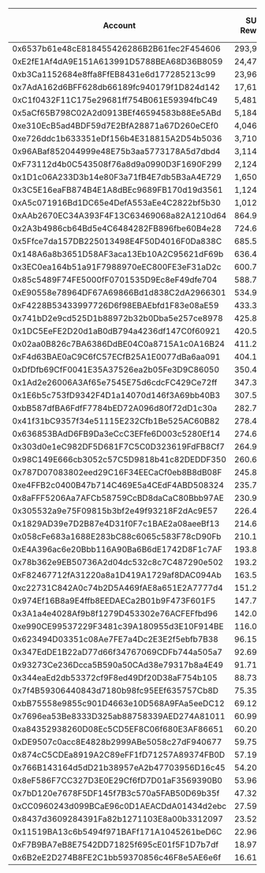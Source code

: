 |Account|SUKU Rewards|USD Rewards @$0.23|Estimated Liquidity|
 |-------------|-------------|-------------|-------------|
|0x6537b61e48cE818455426286B2B61fec2F454606|293,904.28|$67,597.98|$866,885.44|
|0xE2fE1Af4dA9E151A613991D5788BEA68D36B8059|24,478.56|$5,630.07|$72,200.74|
|0xb3Ca1152684e8ffa8FfEB8431e6d177285213c99|23,962.13|$5,511.29|$73,273.82|
|0x7AdA162d6BFF628db66189fc940179f1D824d142|17,618.61|$4,052.28|$57,415.50|
|0xC1f0432F11C175e29681ff754B061E59394fbC49|5,481.60|$1,260.77|$18,355.61|
|0x5aCf65B798C02A2d0913BEf46594583b88Ee5ABd|5,184.63|$1,192.46|$16,041.83|
|0xe310EcB5ad4BDF59d7E2BfA28871a67D260eCEf0|4,046.75|$930.75|$12,421.50|
|0xe726ddc1b633351eDf156b4E318815A2D54b5036|3,710.70|$853.46|$11,430.59|
|0x96ABaf852044999e48E75b3aa5773178A5d7dbd4|3,114.28|$716.28|$9,185.73|
|0xF73112d4b0C543508f76a8d9a0990D3F1690F299|2,124.90|$488.73|$6,776.57|
|0x1D1c06A233D3b14e80F3a71fB4E7db5B3aA4E729|1,650.12|$379.53|$5,685.49|
|0x3C5E16eaFB874B4E1A8dBEc9689FB170d19d3561|1,124.07|$258.54|$3,315.50|
|0xA5c071916Bd1DC65e4DefA553aEe4C2822bf5b30|1,012.83|$232.95|$4,481.10|
|0xAAb2670EC34A393F4F13C63469068a82A1210d64|864.96|$198.94|$2,551.24|
|0x2A3b4986cb64Bd5e4C6484282FB896fbe60B4e28|724.64|$166.67|$2,137.37|
|0x5Ffce7da157DB225013498E4F50D4016F0Da838C|685.58|$157.68|$2,022.17|
|0x148A6a8b3651D58AF3aca13Eb10A2C95621dF69b|636.43|$146.38|$5,631.51|
|0x3EC0ea164b51a91F7988970eEC800FE3eF31aD2c|600.77|$138.18|$1,772.00|
|0x85c5489F74FE5000fF0701535D9Ec8eF49dfe704|588.74|$135.41|$2,053.02|
|0xE90558e78964DF67A69866Bd1d838C2dA2966301|534.91|$123.03|$1,577.75|
|0xF4228B53433997726D6f98EBAEbfd1F83e08aE59|433.38|$99.68|$1,278.27|
|0x741bD2e9cd525D1b88972b32b0Dba5e257ce8978|425.84|$97.94|$1,256.05|
|0x1DC5EeFE2D20d1aB0dB794a4236df147C0f60921|420.51|$96.72|$1,240.31|
|0x02aa0B826c7BA6386DdBE04C0a8715A1c0A16B24|411.22|$94.58|$1,212.91|
|0xF4d63BAE0aC9C6fC57ECfB25A1E0077dBa6aa091|404.13|$92.95|$1,432.64|
|0xDfDfb69CfF0041E35A37526ea2b05Fe3D9C86050|350.43|$80.60|$1,858.99|
|0x1Ad2e26006A3Af65e7545E75d6cdcFC429Ce72ff|347.38|$79.90|$3,073.85|
|0x1E6b5c753fD9342F4D1a14070d146f3A69bb40B3|307.54|$70.74|$1,199.98|
|0xbB587dfBA6FdfF7784bED72A096d80f72dD1c30a|282.73|$65.03|$833.93|
|0x41f31bC9357f34e51115E232Cfb1Be525AC60B82|278.47|$64.05|$821.37|
|0x636853BAdD6FB9Da3eCcC3EFfe6D003c5280Ef14|274.63|$63.16|$983.91|
|0x303d0e1eC982DF5D681F7C5C0D323619FdFB8Cf7|264.98|$60.94|$781.56|
|0x98C149E666cb3052c57C5D9818b41c82DEDDF350|260.67|$59.95|$768.87|
|0x787D07083802eed29C16F34EECaCf0eb8B8dB08F|245.88|$56.55|$794.42|
|0xe4FFB2c0400B47b714C469E5a4CEdF4ABD508324|235.79|$54.23|$695.48|
|0x8aFFF5206Aa7AFCb58759CcBD8daCaC80Bbb97AE|230.99|$53.13|$681.31|
|0x305532a9e75F09815b3bf2e49f93218F2dAc9E57|226.47|$52.09|$667.99|
|0x1829AD39e7D2B87e4D31f0F7c1BAE2a08aeeBf13|214.65|$49.37|$633.12|
|0x058cFe683a1688E283bC88c6065c583F78cD90Fb|210.11|$48.32|$619.72|
|0xE4A396ac6e20Bbb116A90Ba6B6dE1742D8F1c7AF|193.86|$44.59|$702.22|
|0x78b362e9EB50736A2d04dc532c8c7C487290e502|193.27|$44.45|$570.07|
|0xF82467712fA31220a8a1D419A1729af8DAC094Ab|163.50|$37.60|$1,446.73|
|0xc22731C842A0c74b2D5A469fAE8a651E2A7777d4|151.22|$34.78|$446.02|
|0x974Ef16B8a9E4ffb8EEDAECa2B01b9F473F601F5|147.76|$33.98|$435.82|
|0x3A1a4e4028Af9b8f1279D453302e76ACFEFfbd96|142.00|$32.66|$628.25|
|0xe990CE99537229F3481c39A180955d3E10F914BE|116.08|$26.70|$513.57|
|0x623494D03351c08Ae7FE7a4Dc2E3E2f5ebfb7B38|96.15|$22.12|$283.61|
|0x347EdDE1B22aD77d66f34767069CDFb744a505a7|92.69|$21.32|$273.40|
|0x93273Ce236Dcca5B590a50CAd38e79317b8a4E49|91.71|$21.09|$270.51|
|0x344eaEd2db53372cf9F8ed49Df20D38aF754b105|88.73|$20.41|$261.72|
|0x7f4B59306440843d7180b98fc95EEf635757Cb8D|75.35|$17.33|$222.25|
|0xbB75558e9855c901D4663e10D568A9FAa5eeDC12|69.12|$15.90|$203.86|
|0x7696ea53Be8333D325ab88758339AED274A81011|60.99|$14.03|$179.91|
|0xa84352938260D08Ec5CD5EF8C06f680E3AF86651|60.20|$13.85|$177.55|
|0xDE9507c0acc8E4828b2999ABe5058c27dF940677|59.75|$13.74|$213.45|
|0x874cC5CDEa8919A2C89eFF1fD71257A89374FB0D|57.19|$13.15|$168.69|
|0x766B143164d5dD21b38957eA2b47703956D16c45|54.20|$12.47|$159.87|
|0x8eF586F7CC327D3E0E29Cf6fD7D01aF3569390B0|53.96|$12.41|$383.64|
|0x7bD120e7678F5DF145f7B3c570a5FAB50D69b35f|47.32|$10.88|$139.58|
|0xCC0960243d099BCaE96c0D1AEACDdA01434d2ebc|27.59|$6.35|$81.37|
|0x8437d3609284391Fa82b1271103E8a00b3312097|23.52|$5.41|$208.09|
|0x11519BA13c6b5494f971BAFf171A1045261beD6C|22.96|$5.28|$67.72|
|0xF7B9BA7eB8E7542DD71825f695cE01f5F1D7b7df|18.97|$4.36|$55.94|
|0x6B2eE2D274B8FE2C1bb59370856c46F8e5AE6e6f|16.61|$3.82|$49.01|
